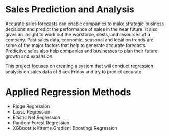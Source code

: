 # Sales Prediction and Analysis
Accurate sales forecasts can enable companies to make strategic business decisions and predict the performance of sales in the near future. It also gives
an insight to work out the workforce, costs, and resources of a company. Past sales data, economic, seasonal
and location trends are some of the major factors that help to generate accurate forecasts. Predictive sales
also help companies and businesses to plan their future growth and expansion.

This project focuses on creating a system that will conduct regression analysis on sales data of
Black Friday and try to predict accurate.

# Applied Regression Methods
- Ridge Regression
- Lasso Regression 
- Elastic Net Regression
- Random Forest Regression
- XGBoost (eXtreme Gradient Boosting) Regression
